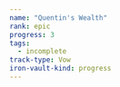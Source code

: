 ```yaml
---
name: "Quentin's Wealth"
rank: epic
progress: 3
tags:
  - incomplete
track-type: Vow
iron-vault-kind: progress
---
```



```iron-vault-track
```

